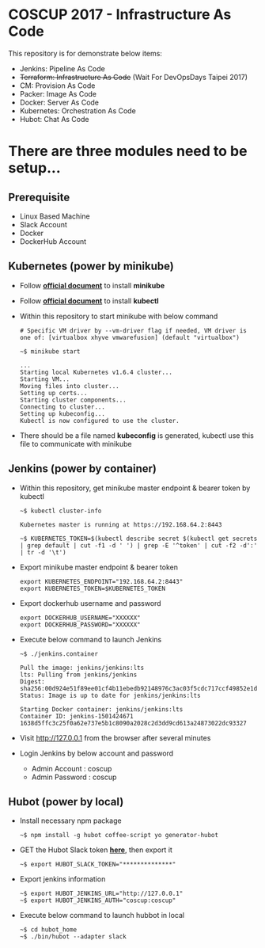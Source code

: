 # COSCUP 2017 - Infrastructure As Code
This repository is for demonstrate below items:

- Jenkins: Pipeline As Code
- <del>Terraform: Infrastructure As Code</del> (Wait For DevOpsDays Taipei 2017)
- CM: Provision As Code
- Packer: Image As Code
- Docker: Server As Code
- Kubernetes: Orchestration As Code
- Hubot: Chat As Code


# There are three modules need to be setup...

## Prerequisite

- Linux Based Machine
- Slack Account
- Docker
- DockerHub Account


## Kubernetes (power by minikube)
- Follow [**official document**](https://github.com/kubernetes/minikube#installation) to install **minikube**

- Follow [**official document**](https://kubernetes.io/docs/tasks/tools/install-kubectl/#install-kubectl-binary-via-curl) to install **kubectl**

- Within this repository to start minikube with below command

	```
	# Specific VM driver by --vm-driver flag if needed, VM driver is one of: [virtualbox xhyve vmwarefusion] (default "virtualbox")
	
	~$ minikube start
	
	...
	Starting local Kubernetes v1.6.4 cluster...
	Starting VM...
	Moving files into cluster...
	Setting up certs...
	Starting cluster components...
	Connecting to cluster...
	Setting up kubeconfig...
	Kubectl is now configured to use the cluster.
	```

- There should be a file named **kubeconfig** is generated, kubectl use this file to communicate with minikube

## Jenkins (power by container)
- Within this repository, get minikube master endpoint & bearer token by kubectl

	```
	~$ kubectl cluster-info
	
	Kubernetes master is running at https://192.168.64.2:8443
	
	~$ KUBERNETES_TOKEN=$(kubectl describe secret $(kubectl get secrets | grep default | cut -f1 -d ' ') | grep -E '^token' | cut -f2 -d':' | tr -d '\t')
	```

- Export minikube master endpoint & bearer token

	```
	export KUBERNETES_ENDPOINT="192.168.64.2:8443"
	export KUBERNETES_TOKEN=$KUBERNETES_TOKEN
	```

- Export dockerhub username and password

	```
	export DOCKERHUB_USERNAME="XXXXXX"
	export DOCKERHUB_PASSWORD="XXXXXX"
	```

- Execute below command to launch Jenkins

	```
	~$ ./jenkins.container
	
	Pull the image: jenkins/jenkins:lts
	lts: Pulling from jenkins/jenkins
	Digest: sha256:00d924e51f89ee01cf4b11ebedb92148976c3ac03f5cdc717ccf49852e1d7893
	Status: Image is up to date for jenkins/jenkins:lts
	
	Starting Docker container: jenkins/jenkins:lts
	Container ID: jenkins-1501424671
	1638d5ffc3c25f0a62e737e5b1c8090a2028c2d3dd9cd613a24873022dc93327
	```

- Visit http://127.0.0.1 from the browser after several minutes

- Login Jenkins by below account and password<br/>
	- Admin Account  : coscup<br/>
	- Admin Password : coscup


## Hubot (power by local)
- Install necessary npm package

	```
	~$ npm install -g hubot coffee-script yo generator-hubot
	```

- GET the Hubot Slack token [**here**](https://my.slack.com/services/new/hubot), then export it

	```
	~$ export HUBOT_SLACK_TOKEN="**************"
	```

- Export jenkins information

	```
	~$ export HUBOT_JENKINS_URL="http://127.0.0.1"
   ~$ export HUBOT_JENKINS_AUTH="coscup:coscup"
	```

- Execute below command to launch hubbot in local

	```
	~$ cd hubot_home
	~$ ./bin/hubot --adapter slack
	```
